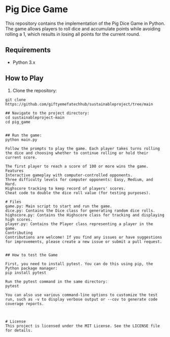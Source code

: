 # Pig Dice Game

This repository contains the implementation of the Pig Dice Game in Python. The game allows players to roll dice and accumulate points while avoiding rolling a 1, which results in losing all points for the current round.

## Requirements

- Python 3.x

## How to Play

1. Clone the repository:

```shell[
git clone https://github.com/giftyemefatechhub/sustainableproject/tree/main

## Navigate to the project directory:
cd sustainableproject-main
cd pig_game


## Run the game:
python main.py

Follow the prompts to play the game. Each player takes turns rolling the dice and choosing whether to continue rolling or hold their current score.

The first player to reach a score of 100 or more wins the game.
Features
Interactive gameplay with computer-controlled opponents.
Three difficulty levels for computer opponents: Easy, Medium, and Hard.
Highscore tracking to keep record of players' scores.
Cheat code to double the dice roll value (for testing purposes).

# Files
game.py: Main script to start and run the game.
dice.py: Contains the Dice class for generating random dice rolls.
highscore.py: Contains the Highscore class for tracking and displaying high scores.
player.py: Contains the Player class representing a player in the game.
Contributing
Contributions are welcome! If you find any issues or have suggestions for improvements, please create a new issue or submit a pull request.


## How to test the Game

First, you need to install pytest. You can do this using pip, the Python package manager:
pip install pytest

Run the pytest command in the same directory:
pytest

You can also use various command-line options to customize the test run, such as -v to display verbose output or --cov to generate code coverage reports.



# License
This project is licensed under the MIT License. See the LICENSE file for details.
